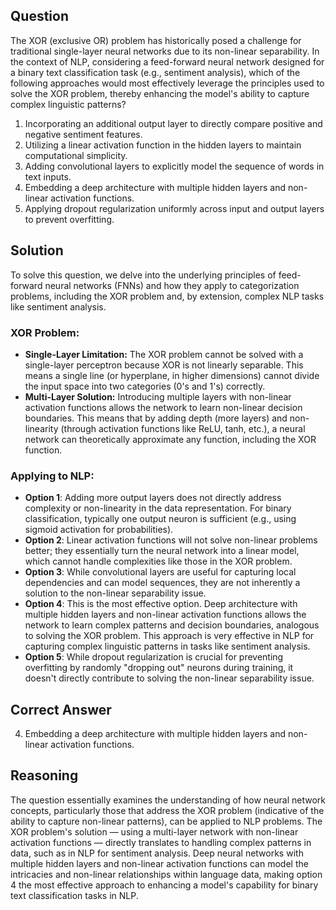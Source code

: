 ## Question
The XOR (exclusive OR) problem has historically posed a challenge for traditional single-layer neural networks due to its non-linear separability. In the context of NLP, considering a feed-forward neural network designed for a binary text classification task (e.g., sentiment analysis), which of the following approaches would most effectively leverage the principles used to solve the XOR problem, thereby enhancing the model's ability to capture complex linguistic patterns?

1. Incorporating an additional output layer to directly compare positive and negative sentiment features.
2. Utilizing a linear activation function in the hidden layers to maintain computational simplicity.
3. Adding convolutional layers to explicitly model the sequence of words in text inputs.
4. Embedding a deep architecture with multiple hidden layers and non-linear activation functions.
5. Applying dropout regularization uniformly across input and output layers to prevent overfitting.

## Solution

To solve this question, we delve into the underlying principles of feed-forward neural networks (FNNs) and how they apply to categorization problems, including the XOR problem and, by extension, complex NLP tasks like sentiment analysis.

### XOR Problem:

- **Single-Layer Limitation:** The XOR problem cannot be solved with a single-layer perceptron because XOR is not linearly separable. This means a single line (or hyperplane, in higher dimensions) cannot divide the input space into two categories (0's and 1's) correctly. 
- **Multi-Layer Solution:** Introducing multiple layers with non-linear activation functions allows the network to learn non-linear decision boundaries. This means that by adding depth (more layers) and non-linearity (through activation functions like ReLU, tanh, etc.), a neural network can theoretically approximate any function, including the XOR function.

### Applying to NLP:

- **Option 1**: Adding more output layers does not directly address complexity or non-linearity in the data representation. For binary classification, typically one output neuron is sufficient (e.g., using sigmoid activation for probabilities).
- **Option 2**: Linear activation functions will not solve non-linear problems better; they essentially turn the neural network into a linear model, which cannot handle complexities like those in the XOR problem.
- **Option 3**: While convolutional layers are useful for capturing local dependencies and can model sequences, they are not inherently a solution to the non-linear separability issue.
- **Option 4**: This is the most effective option. Deep architecture with multiple hidden layers and non-linear activation functions allows the network to learn complex patterns and decision boundaries, analogous to solving the XOR problem. This approach is very effective in NLP for capturing complex linguistic patterns in tasks like sentiment analysis.
- **Option 5**: While dropout regularization is crucial for preventing overfitting by randomly "dropping out" neurons during training, it doesn't directly contribute to solving the non-linear separability issue.

## Correct Answer

4. Embedding a deep architecture with multiple hidden layers and non-linear activation functions.

## Reasoning

The question essentially examines the understanding of how neural network concepts, particularly those that address the XOR problem (indicative of the ability to capture non-linear patterns), can be applied to NLP problems. The XOR problem's solution — using a multi-layer network with non-linear activation functions — directly translates to handling complex patterns in data, such as in NLP for sentiment analysis. Deep neural networks with multiple hidden layers and non-linear activation functions can model the intricacies and non-linear relationships within language data, making option 4 the most effective approach to enhancing a model's capability for binary text classification tasks in NLP.
